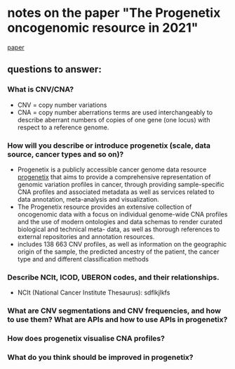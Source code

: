 # notes on the paper "The Progenetix oncogenomic resource in 2021"
[paper](https://doi.org/10.1093/database/baab043)  

## questions to answer:

### What is CNV/CNA?
* CNV = copy number variations
* CNA = copy number aberrations
terms are used interchangeably to describe aberrant numbers of copies of one gene (one locus) with respect to a reference genome.

### How will you describe or introduce progenetix (scale, data source, cancer types and so on)? 
* Progenetix is a publicly accessible cancer genome data resource [progenetix](progenetix.org) that aims to provide a comprehensive representation of genomic variation profiles in cancer, through providing sample-specific CNA profiles and associated metadata as well as services related to data annotation, meta-analysis and visualization.
* The Progenetix resource provides an extensive collection of oncogenomic data with a focus on individual genome-wide CNA profiles and the use of modern ontologies and data schemas to render curated biological and technical meta- data, as well as thorough references to external repositories and annotation resources.
* includes 138 663 CNV profiles, as well as information on the geographic origin of the sample, the predicted ancestry of the patient, the cancer type and and different classification methods


### Describe NCIt, ICOD, UBERON codes, and their relationships.
* NCIt (National Cancer Institute Thesaurus):
  sdflkjlkfs

### What are CNV segmentations and CNV frequencies, and how to use them? What are APIs and how to use APIs in progenetix?


### How does progenetix visualise CNA profiles?


### What do you think should be improved in progenetix?
